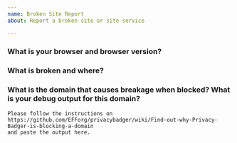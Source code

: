 ```yaml
---
name: Broken Site Report
about: Report a broken site or site service

---
```


<!--
Is Privacy Badger breaking something somewhere? We'd like to get it fixed! Let's get some debugging information first.
-->

### What is your browser and browser version?

### What is broken and where?

### What is the domain that causes breakage when blocked? What is your debug output for this domain?
```
Please follow the instructions on
https://github.com/EFForg/privacybadger/wiki/Find-out-why-Privacy-Badger-is-blocking-a-domain
and paste the output here.
```
